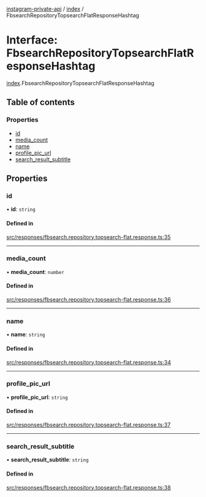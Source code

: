 [instagram-private-api](../../README.md) / [index](../../modules/index.md) / FbsearchRepositoryTopsearchFlatResponseHashtag

# Interface: FbsearchRepositoryTopsearchFlatResponseHashtag

[index](../../modules/index.md).FbsearchRepositoryTopsearchFlatResponseHashtag

## Table of contents

### Properties

- [id](FbsearchRepositoryTopsearchFlatResponseHashtag.md#id)
- [media\_count](FbsearchRepositoryTopsearchFlatResponseHashtag.md#media_count)
- [name](FbsearchRepositoryTopsearchFlatResponseHashtag.md#name)
- [profile\_pic\_url](FbsearchRepositoryTopsearchFlatResponseHashtag.md#profile_pic_url)
- [search\_result\_subtitle](FbsearchRepositoryTopsearchFlatResponseHashtag.md#search_result_subtitle)

## Properties

### id

• **id**: `string`

#### Defined in

[src/responses/fbsearch.repository.topsearch-flat.response.ts:35](https://github.com/Nerixyz/instagram-private-api/blob/0e0721c/src/responses/fbsearch.repository.topsearch-flat.response.ts#L35)

___

### media\_count

• **media\_count**: `number`

#### Defined in

[src/responses/fbsearch.repository.topsearch-flat.response.ts:36](https://github.com/Nerixyz/instagram-private-api/blob/0e0721c/src/responses/fbsearch.repository.topsearch-flat.response.ts#L36)

___

### name

• **name**: `string`

#### Defined in

[src/responses/fbsearch.repository.topsearch-flat.response.ts:34](https://github.com/Nerixyz/instagram-private-api/blob/0e0721c/src/responses/fbsearch.repository.topsearch-flat.response.ts#L34)

___

### profile\_pic\_url

• **profile\_pic\_url**: `string`

#### Defined in

[src/responses/fbsearch.repository.topsearch-flat.response.ts:37](https://github.com/Nerixyz/instagram-private-api/blob/0e0721c/src/responses/fbsearch.repository.topsearch-flat.response.ts#L37)

___

### search\_result\_subtitle

• **search\_result\_subtitle**: `string`

#### Defined in

[src/responses/fbsearch.repository.topsearch-flat.response.ts:38](https://github.com/Nerixyz/instagram-private-api/blob/0e0721c/src/responses/fbsearch.repository.topsearch-flat.response.ts#L38)
